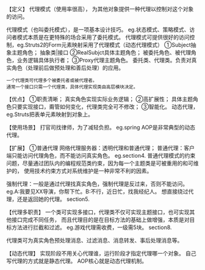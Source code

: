 【定义】
代理模式（使用率很高），
为其他对象提供一种代理以控制对这个对象的访问。

代理模式（也叫委托模式），是一项基本设计技巧。
eg.状态模式、策略模式、访问者模式本质是在更特殊的场合采用了委托模式。
代理模式可提供很好的访问控制，eg.Struts2的Form元素映射采用了代理模式（动态代理模式）
①Subject抽象主题角色；
    抽象类|接口
②RealSubjct具体主题角色；
    被委托角色、被代理角色，业务逻辑具体执行者；
③Proxy代理主题角色。
    委托类、代理类。负责对真实角色（处理前后做预处理和善后处理）的应用。

    一个代理类可代理多个被委托者或被代理者。
    通常一个接口只需一个代理类，具体代理实现类由高层模块决定。

【优点】
①职责清晰；
    真实角色实现实际业务逻辑；
②高扩展性；
    具体主题角色只要实现接口，甭管如何变化，代理类完全可不修改；
③智能化。
    动态代理，eg.Struts把表单元素映射到对象上。

【使用场景】
打官司找律师，为了减轻负担。
eg.spring AOP是非常典型的动态代理。

【扩展】
①普通代理
网络代理服务器：透明代理和普通代理；
普通代理：客户端只能访问代理角色，而不能访问真实角色。
eg.section4.
普通代理模式的约束问题，尽量通过团队内的编程规范类约束，因为每一个主题类是可被重用的和可维护的，
使用技术约束方式对系统维护是一种非常不利的因素。

强制代理：一般是通过代理找真实角色，强制代理是反过来，否则不能访问。
eg.A:我要见XX导演，你帮下忙。B:不行，近日忙，找我经纪人。
想直接绕过代理，还是返回她的代理。
section5.

【代理多职责】
一个类可实现多接口，代理类不仅可实现主题接口，也可实现其他接口完成不同任务，
而且代理目的是在目标方法的基础上做增强，本质是对目标方法进行拦截和过滤。
eg.游戏代理需收费，一级需5块。
section8.

代理类可为真实角色预处理消息、过滤消息、消息转发、事后处理消息等。

【动态代理】
实现阶段不用关心代理谁，运行阶段才指定代理哪一个对象。
自己写代理的方式就是静态代理。
AOP核心就是动态代理机制。


